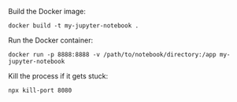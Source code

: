 Build the Docker image:
```
docker build -t my-jupyter-notebook .
```

Run the Docker container:
```
docker run -p 8888:8888 -v /path/to/notebook/directory:/app my-jupyter-notebook
```

Kill the process if it gets stuck:
```
npx kill-port 8080
```
